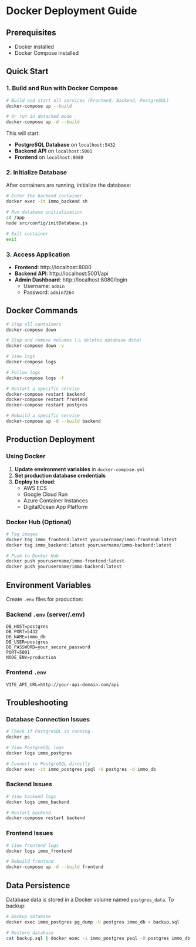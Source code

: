 # Docker Deployment Guide

## Prerequisites
- Docker installed
- Docker Compose installed

## Quick Start

### 1. Build and Run with Docker Compose

```bash
# Build and start all services (Frontend, Backend, PostgreSQL)
docker-compose up --build

# Or run in detached mode
docker-compose up -d --build
```

This will start:
- **PostgreSQL Database** on `localhost:5432`
- **Backend API** on `localhost:5001`
- **Frontend** on `localhost:8080`

### 2. Initialize Database

After containers are running, initialize the database:

```bash
# Enter the backend container
docker exec -it immo_backend sh

# Run database initialization
cd /app
node src/config/initDatabase.js

# Exit container
exit
```

### 3. Access Application

- **Frontend**: http://localhost:8080
- **Backend API**: http://localhost:5001/api
- **Admin Dashboard**: http://localhost:8080/login
  - Username: `admin`
  - Password: `admin7264`

## Docker Commands

```bash
# Stop all containers
docker-compose down

# Stop and remove volumes (⚠️ deletes database data)
docker-compose down -v

# View logs
docker-compose logs

# Follow logs
docker-compose logs -f

# Restart a specific service
docker-compose restart backend
docker-compose restart frontend
docker-compose restart postgres

# Rebuild a specific service
docker-compose up -d --build backend
```

## Production Deployment

### Using Docker

1. **Update environment variables** in `docker-compose.yml`
2. **Set production database credentials**
3. **Deploy to cloud**:
   - AWS ECS
   - Google Cloud Run
   - Azure Container Instances
   - DigitalOcean App Platform

### Docker Hub (Optional)

```bash
# Tag images
docker tag immo_frontend:latest yourusername/immo-frontend:latest
docker tag immo_backend:latest yourusername/immo-backend:latest

# Push to Docker Hub
docker push yourusername/immo-frontend:latest
docker push yourusername/immo-backend:latest
```

## Environment Variables

Create `.env` files for production:

### Backend `.env` (server/.env)
```
DB_HOST=postgres
DB_PORT=5432
DB_NAME=immo_db
DB_USER=postgres
DB_PASSWORD=your_secure_password
PORT=5001
NODE_ENV=production
```

### Frontend `.env`
```
VITE_API_URL=http://your-api-domain.com/api
```

## Troubleshooting

### Database Connection Issues
```bash
# Check if PostgreSQL is running
docker ps

# View PostgreSQL logs
docker logs immo_postgres

# Connect to PostgreSQL directly
docker exec -it immo_postgres psql -U postgres -d immo_db
```

### Backend Issues
```bash
# View backend logs
docker logs immo_backend

# Restart backend
docker-compose restart backend
```

### Frontend Issues
```bash
# View frontend logs
docker logs immo_frontend

# Rebuild frontend
docker-compose up -d --build frontend
```

## Data Persistence

Database data is stored in a Docker volume named `postgres_data`. To backup:

```bash
# Backup database
docker exec immo_postgres pg_dump -U postgres immo_db > backup.sql

# Restore database
cat backup.sql | docker exec -i immo_postgres psql -U postgres immo_db
```
